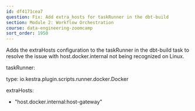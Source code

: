 ```yaml
---
id: df4171cea7
question: Fix: Add extra_hosts for taskRunner in the dbt-build
section: Module 2: Workflow Orchestration
course: data-engineering-zoomcamp
sort_order: 1950
---
```


Adds the extraHosts configuration to the taskRunner in the dbt-build task to resolve the issue with host.docker.internal not being recognized on Linux.

taskRunner:

type: io.kestra.plugin.scripts.runner.docker.Docker

extraHosts:

- "host.docker.internal:host-gateway"

